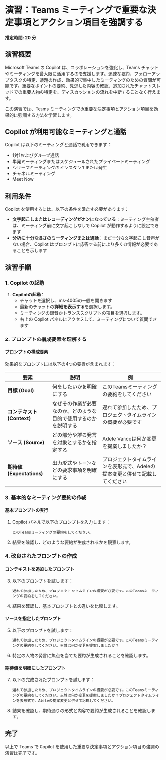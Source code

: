 # 演習：Teams ミーティングで重要な決定事項とアクション項目を強調する

#### 推定時間: 20 分

## 演習概要
Microsoft Teams の Copilot は、コラボレーションを強化し、Teams チャットやミーティングを最大限に活用するのを支援します。迅速な要約、フォローアップタスクの特定、議題の作成、効果的で集中したミーティングのための質問が可能です。重要なポイントの要約、見逃した内容の確認、追加されたチャットスレッドでの重要人物の特定を、ディスカッションの流れを中断することなく行えます。

この演習では、Teams ミーティングでの重要な決定事項とアクション項目を効果的に強調する方法を学習します。

## Copilot が利用可能なミーティングと通話

Copilot は以下のミーティングと通話で利用できます：

- 1対1およびグループ通話
- 単発ミーティングまたはスケジュールされたプライベートミーティング
- シリーズミーティングのインスタンスまたは発生
- チャネルミーティング
- Meet Now

## 利用条件

Copilot を使用するには、以下の条件を満たす必要があります：

- **文字起こしまたはレコーディングがオンになっている**：ミーティング主催者は、ミーティング前に文字起こしなしで Copilot が動作するように設定できます
- **分析に十分な長さのミーティングまたは通話**：まだ十分な文字起こし音声がない場合、Copilot はプロンプトに応答する前により多くの情報が必要であることを示します

## 演習手順

### 1. Copilot の起動

1. **Copilotの起動**：
   - チャットを選択し、ms-4005の一般を開きます
   - 最新のチャットの**詳細を表示する**を選択します。
   - ミーティングの録音かトランススクリプトの項目を選択します。
   - 右上の Copilot パネルにアクセスして、ミーティングについて質問できます

### 2. プロンプトの構成要素を理解する

#### プロンプトの構成要素

効果的なプロンプトには以下の4つの要素が含まれます：

| 要素 | 説明 | 例 |
|------|------|-----|
| **目標 (Goal)** | 何をしたいかを明確にする | このTeamsミーティングの要約をしてください |
| **コンテキスト (Context)** | なぜその作業が必要なのか、どのような目的で使用するのかを説明する | 遅れて参加したため、プロジェクトタイムラインの概要が必要です |
| **ソース (Source)** | どの部分や誰の発言を対象とするかを指定する | Adele Vanceは何か変更を提案しましたか？ |
| **期待値 (Expectations)** | 出力形式やトーンなどの要求事項を明確にする | プロジェクトタイムラインを表形式で、Adeleの提案変更と併せて記載してください |

### 3. 基本的なミーティング要約の作成

#### 基本プロンプトの実行

1. Copilot パネルで以下のプロンプトを入力します：
   ```
   このTeamsミーティングの要約をしてください。
   ```

2. 結果を確認し、どのような要約が生成されるかを観察します。

### 4. 改良されたプロンプトの作成

#### コンテキストを追加したプロンプト

3. 以下のプロンプトを試します：
   ```
   遅れて参加したため、プロジェクトタイムラインの概要が必要です。このTeamsミーティングの要約をしてください。
   ```

4. 結果を確認し、基本プロンプトとの違いを比較します。

#### ソースを指定したプロンプト

5. 以下のプロンプトを試します：
   ```
   遅れて参加したため、プロジェクトタイムラインの概要が必要です。このTeamsミーティングの要約をしてください。玉城は何か変更を提案しましたか？
   ```

6. 特定の人物の発言に焦点を当てた要約が生成されることを確認します。

#### 期待値を明確にしたプロンプト

7. 以下の完成されたプロンプトを試します：
   ```
   遅れて参加したため、プロジェクトタイムラインの概要が必要です。このTeamsミーティングの要約をしてください。玉城は何か変更を提案しましたか？プロジェクトタイムラインを表形式で、Adeleの提案変更と併せて記載してください。
   ```

8. 結果を確認し、期待通りの形式と内容で要約が生成されることを確認します。

## 完了

以上で Teams で Copilot を使用した重要な決定事項とアクション項目の強調の演習は完了です。
